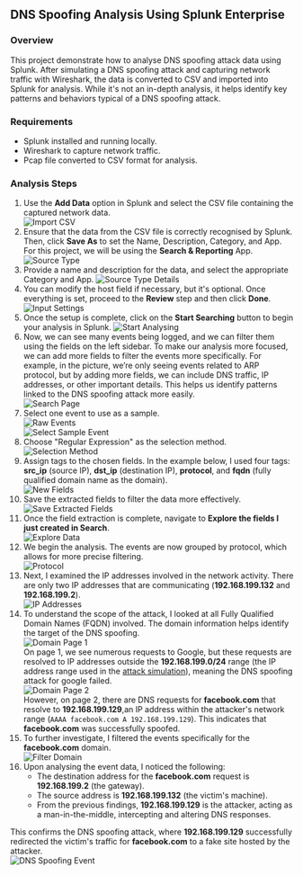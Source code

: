 ## DNS Spoofing Analysis Using Splunk Enterprise
### Overview
This project demonstrate how to analyse DNS spoofing attack data using Splunk. After simulating a DNS spoofing attack and capturing network traffic with Wireshark, the data is converted to CSV and imported into Splunk for analysis. While it's not an in-depth analysis, it helps identify key patterns and behaviors typical of a DNS spoofing attack.  

### Requirements
- Splunk installed and running locally.
- Wireshark to capture network traffic.
- Pcap file converted to CSV format for analysis.

### Analysis Steps
1. Use the **Add Data** option in Splunk and select the CSV file containing the captured network data.  
   ![Import CSV](images/import.png)
2. Ensure that the data from the CSV file is correctly recognised by Splunk. Then, click **Save As** to set the Name, Description, Category, and App. For this project, we will be using the **Search & Reporting** App.  
   ![Source Type](images/source.png)
3. Provide a name and description for the data, and select the appropriate Category and App.
   ![Source Type Details](images/source-detail.png)
4. You can modify the host field if necessary, but it's optional. Once everything is set, proceed to the **Review** step and then click **Done**.  
   ![Input Settings](images/input.png)
5. Once the setup is complete, click on the **Start Searching** button to begin your analysis in Splunk.
   ![Start Analysing](images/start-analyse.png)
6. Now, we can see many events being logged, and we can filter them using the fields on the left sidebar. To make our analysis more focused, we can add more fields to filter the events more specifically. For example, in the picture, we’re only seeing events related to ARP protocol, but by adding more fields, we can include DNS traffic, IP addresses, or other important details. This helps us identify patterns linked to the DNS spoofing attack more easily.  
   ![Search Page](images/search-page.png)
7. Select one event to use as a sample.  
   ![Raw Events](images/raw-events.png)  
   ![Select Sample Event](images/sample-event.png)  
8. Choose "Regular Expression" as the selection method.  
   ![Selection Method](images/method.png)  
9. Assign tags to the chosen fields. In the example below, I used four tags: **src_ip** (source IP), **dst_ip** (destination IP), **protocol**, and **fqdn** (fully qualified domain name as the domain).  
   ![New Fields](images/new-fields.png)  
10. Save the extracted fields to filter the data more effectively.  
   ![Save Extracted Fields](images/extracted-fields.png)  
11. Once the field extraction is complete, navigate to **Explore the fields I just created in Search**.  
   ![Explore Data](images/explore.png)
12. We begin the analysis. The events are now grouped by protocol, which allows for more precise filtering.  
   ![Protocol](images/protocol.png)
13. Next, I examined the IP addresses involved in the network activity. There are only two IP addresses that are communicating (**192.168.199.132** and **192.168.199.2**).  
   ![IP Addresses](images/ip.png)  
14. To understand the scope of the attack, I looked at all Fully Qualified Domain Names (FQDN) involved. The domain information helps identify the target of the DNS spoofing.  
   ![Domain Page 1](images/domain-1.png)  
   On page 1, we see numerous requests to Google, but these requests are resolved to IP addresses outside the **192.168.199.0/24** range (the IP address range used in the [attack simulation](https://github.com/elvanalandi/Cyber-Attack-Simulations/tree/main/DNS%20Spoofing)), meaning the DNS spoofing attack for google failed.  
   ![Domain Page 2](images/domain-2.png)  
   However, on page 2, there are DNS requests for **facebook.com** that resolve to **192.168.199.129**,an IP address within the attacker's network range (`AAAA facebook.com A 192.168.199.129`). This indicates that **facebook.com** was successfully spoofed.  
15. To further investigate, I filtered the events specifically for the **facebook.com** domain.  
   ![Filter Domain](images/filter-domain.png)  
16. Upon analysing the event data, I noticed the following:
    - The destination address for the **facebook.com** request is **192.168.199.2** (the gateway).
    - The source address is **192.168.199.132** (the victim's machine).
    - From the previous findings, **192.168.199.129** is the attacker, acting as a man-in-the-middle, intercepting and altering DNS responses.
  
This confirms the DNS spoofing attack, where **192.168.199.129** successfully redirected the victim's traffic for **facebook.com** to a fake site hosted by the attacker.  
   ![DNS Spoofing Event](images/dns-spoof-event.png)  
